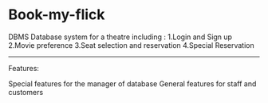 # Book-my-flick

DBMS Database system for a theatre including :
1.Login and Sign up
2.Movie preference
3.Seat selection and reservation
4.Special Reservation
______________________________________________

Features:

Special features for the manager of database
General features for staff and customers
